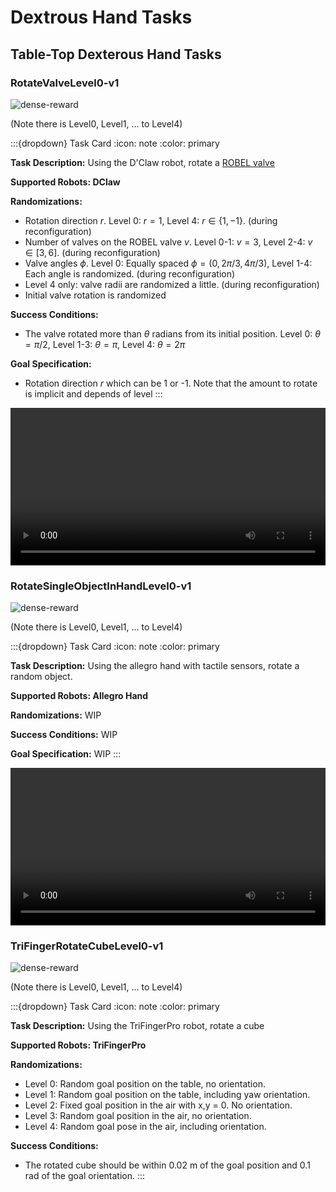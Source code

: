 # Dextrous Hand Tasks
[asset-badge]: https://img.shields.io/badge/download%20asset-yes-blue.svg
[reward-badge]: https://img.shields.io/badge/dense%20reward-yes-green.svg
## Table-Top Dexterous Hand Tasks

### RotateValveLevel0-v1
![dense-reward][reward-badge]

(Note there is Level0, Level1, ... to Level4)

:::{dropdown} Task Card
:icon: note
:color: primary

**Task Description:**
Using the D'Claw robot, rotate a [ROBEL valve](https://sites.google.com/view/roboticsbenchmarks/platforms/dclaw)

**Supported Robots: DClaw**

**Randomizations:**
- Rotation direction $r$. Level 0: $r=1$, Level 4: $r \in \{1, -1\}$. (during reconfiguration)
- Number of valves on the ROBEL valve $v$. Level 0-1: $v=3$, Level 2-4: $v \in [3, 6]$. (during reconfiguration)
- Valve angles $\phi$. Level 0: Equally spaced $\phi = (0, 2\pi/3, 4\pi/3)$, Level 1-4: Each angle is randomized. (during reconfiguration)
- Level 4 only: valve radii are randomized a little. (during reconfiguration)
- Initial valve rotation is randomized

**Success Conditions:**
- The valve rotated more than $\theta$ radians from its initial position. Level 0: $\theta = \pi/2$, Level 1-3: $\theta = \pi$, Level 4: $\theta=2\pi$

**Goal Specification:**
- Rotation direction $r$ which can be 1 or -1. Note that the amount to rotate is implicit and depends of level
:::

<video preload="auto" controls="True" width="100%">
<source src="https://github.com/haosulab/ManiSkill/raw/main/figures/environment_demos/RotateValveLevel1-v1_rt.mp4" type="video/mp4">
</video>



### RotateSingleObjectInHandLevel0-v1
![dense-reward][reward-badge]

(Note there is Level0, Level1, ... to Level4)

:::{dropdown} Task Card
:icon: note
:color: primary

**Task Description:**
Using the allegro hand with tactile sensors, rotate a random object.

**Supported Robots: Allegro Hand**

**Randomizations:**
WIP

**Success Conditions:**
WIP

**Goal Specification:**
WIP
:::

<video preload="auto" controls="True" width="100%">
<source src="https://github.com/haosulab/ManiSkill/raw/main/figures/environment_demos/RotateSingleObjectInHandLevel3-v1_rt.mp4" type="video/mp4">
</video>

### TriFingerRotateCubeLevel0-v1
![dense-reward][reward-badge]

(Note there is Level0, Level1, ... to Level4)

:::{dropdown} Task Card
:icon: note
:color: primary

**Task Description:**
Using the TriFingerPro robot, rotate a cube

**Supported Robots: TriFingerPro**

**Randomizations:**
- Level 0: Random goal position on the table, no orientation.
- Level 1:  Random goal position on the table, including yaw orientation.
- Level 2: Fixed goal position in the air with x,y = 0.  No orientation.
- Level 3: Random goal position in the air, no orientation.
- Level 4: Random goal pose in the air, including orientation.

**Success Conditions:**
- The rotated cube should be within 0.02 m of the goal position and 0.1 rad of the goal orientation.
:::